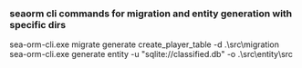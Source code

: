 ### seaorm cli commands for migration and entity generation with specific dirs
sea-orm-cli.exe migrate generate create_player_table -d .\src\migration\
sea-orm-cli.exe generate entity -u "sqlite://classified.db" -o .\src\entity\src
